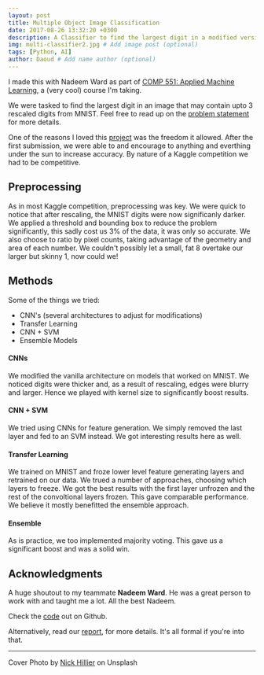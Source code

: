 ```yaml
---
layout: post
title: Multiple Object Image Classification
date: 2017-08-26 13:32:20 +0300
description: A Classifier to find the largest digit in a modified version of MNIST that contains multiple digits.
img: multi-classifier2.jpg # Add image post (optional)
tags: [Python, AI]
author: Daoud # Add name author (optional)
---
```


I made this with Nadeem Ward as part of [COMP 551: Applied Machine Learning][551-home], a (very cool) course I'm taking.

We were tasked to find the largest digit in an image that may contain upto 3 rescaled digits from MNIST. Feel free to read up on the [problem statement][ass4-problem] for more details.

One of the reasons I loved this [project][multi-gh] was the freedom it allowed. After the first submission, we were able to and encourage to anything and everthing under the sun to increase accuracy. By nature of a Kaggle competition we had to be competitive.

## Preprocessing

As in most Kaggle competition, preprocessing was key. We were quick to notice that after rescaling, the MNIST digits were now significanly darker. We applied a threshold and bounding box to reduce the problem significantly, this sadly cost us 3% of the data, it was only so accurate. We also choose to ratio by pixel counts, taking advantage of the geometry and area of each number. We couldn't possibly let a small, fat 8 overtake our larger but skinny 1, now could we!

## Methods

Some of the things we tried:

- CNN's (several architectures to adjust for modifications)
- Transfer Learning
- CNN + SVM
- Ensemble Models

#### CNNs
We modified the vanilla architecture on models that worked on MNIST. We noticed digits were thicker and, as a result of rescaling, edges were blurry and larger. Hence we played with kernel size to significantly boost results.

#### CNN + SVM
We tried using CNNs for feature generation. We simply removed the last layer and fed to an SVM instead. We got interesting results here as well.

#### Transfer Learning
We trained on MNIST and froze lower level feature generating layers and retrained on our data. We trued a number of approaches, choosing which layers to freeze. We got the best results with the first layer unfrozen and the rest of the convoltional layers frozen. This gave comparable performance. We believe it mostly benefitted the ensemble approach.

#### Ensemble 

As is practice, we too implemented majority voting. This gave us a significant boost and was a solid win.

## Acknowledgments

A huge shoutout to my teammate **Nadeem Ward**. He was a great person to work with and taught me a lot. All the best Nadeem.





Check the [code][multi-gh] out on Github.

Alternatively, read our [report][report-pdf], for more details. It's all formal if you're into that.

[report-pdf]: https://drive.google.com/file/d/1TnLDsUWK4jxWH44Kvv7pd39TBNhc_D6f/view?usp=sharing
[multi-gh]: https://github.com/DaoudPiracha/Multiple-Object-Classification
[551-home]: http://sarathchandar.in/teaching/2018/winter/comp551-001/
[ass4-problem]: http://cs.mcgill.ca/~rlowe1/comp551/Comp_551_Project_4.pdf

___
Cover Photo by [Nick Hillier](https://unsplash.com/@nhillier) on Unsplash
